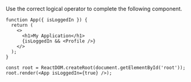 Use the correct logical operator to complete the following component.

    function App({ isLoggedIn }) {
      return (
        <>
          <h1>My Application</h1>
          {isLoggedIn && <Profile />}
        </>
      );
    }
    
    const root = ReactDOM.createRoot(document.getElementById('root'));
    root.render(<App isLoggedIn={true} />);
